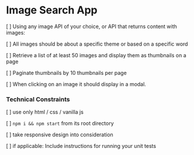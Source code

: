 # Image Search App 

[ ] Using any image API of your choice, or API that returns content with images:

[ ] All images should be about a specific theme or based on a specific word

[ ] Retrieve a list of at least 50 images and display them as thumbnails on a page

[ ] Paginate thumbnails by 10 thumbnails per page

[ ] When clicking on an image it should display in a modal.

### Technical Constraints
[ ] use only html / css / vanilla js 

[ ] `npm i && npm start` from its root directory

[ ] take responsive design into consideration

[ ] if applicable: Include instructions for running your unit tests
